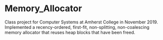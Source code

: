 # Memory_Allocator
Class project for Computer Systems at Amherst College in November 2019. Implemented a recency-ordered, first-fit, non-splitting, non-coalescing memory allocator that reuses heap blocks that have been freed. 
